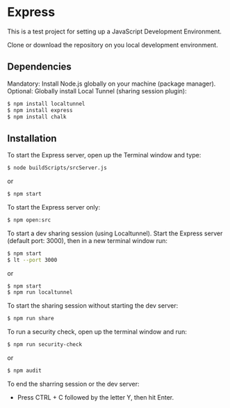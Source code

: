 # Express
This is a test project for setting up a JavaScript Development Environment.

Clone or download the repository on you local development environment.

## Dependencies
Mandatory: Install Node.js globally on your machine (package manager).
Optional: Globally install Local Tunnel (sharing session plugin):
```sh
$ npm install localtunnel
$ npm install express
$ npm install chalk
```

## Installation
To start the Express server, open up the Terminal window and type:
```sh
$ node buildScripts/srcServer.js
```
or
```sh
$ npm start
```
To start the Express server only:
```sh
$ npm open:src
```

To start a dev sharing session (using Localtunnel).
Start the Express server (default port: 3000), then in a new terminal window run:
```sh
$ npm start
$ lt --port 3000
```
or
```sh
$ npm start
$ npm run localtunnel
```
To start the sharing session without starting the dev server:
```sh
$ npm run share
```

To run a security check, open up the terminal window and run:
```sh
$ npm run security-check
```
or
```sh
$ npm audit
```

To end the sharring session or the dev server:
- Press CTRL + C followed by the letter Y, then hit Enter.
